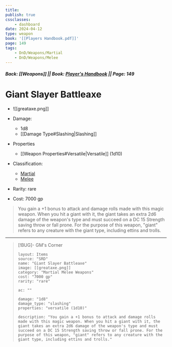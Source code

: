 ```yaml
---
title:
publish: true
cssclasses:
    - dashboard
date: 2024-04-12
type: weapon
book: '[[Players Handbook.pdf]]'
page: 149
tags:
    - DnD/Weapons/Martial
    - DnD/Weapons/Melee
---
```


##### Back: [[Weapons]] || Book: [Player's Handbook](https://drive.google.com/drive/folders/1O5bhpYizcIT5xxAoLOuzCRht_PVS7VSG?usp=sharing) || Page: 149

# Giant Slayer Battleaxe

- ![[greataxe.png]]
- Damage:
    - 1d8
	- [[Damage Type#Slashing|Slashing]]
- Properties
    - [[Weapon Properties#Versatile|Versatile]] (1d10)

- Classification:
    - [Martial](https://benl0.github.io/The-Editors-Dungeon/tags/DnD/Weapons/Martial)
    - [Melee](https://benl0.github.io/The-Editors-Dungeon/tags/DnD/Weapons/Melee)
- Rarity: rare
- Cost: 7000 gp

> You gain a +1 bonus to attack and damage rolls made with this magic weapon. When you hit a giant with it, the giant takes an extra 2d6 damage of the weapon's type and must succeed on a DC 15 Strength saving throw or fall prone. For the purpose of this weapon, "giant" refers to any creature with the giant type, including ettins and trolls.

---

> [!BUG]- GM's Corner
>
> ```statblock
> layout: Items
> source: "SRD"
> name: "Giant Slayer Battleaxe"
> image: [[greataxe.png]]
> category: "Martial Melee Weapons"
> cost: "7000 gp"
> rarity: "rare"
>
> ac: ""
>
> damage: "1d8"
> damage_type: "slashing"
> properties: "versatile (1d10)"
>
> description: "You gain a +1 bonus to attack and damage rolls made with this magic weapon. When you hit a giant with it, the giant takes an extra 2d6 damage of the weapon's type and must succeed on a DC 15 Strength saving throw or fall prone. For the purpose of this weapon, "giant" refers to any creature with the giant type, including ettins and trolls."
> ```
